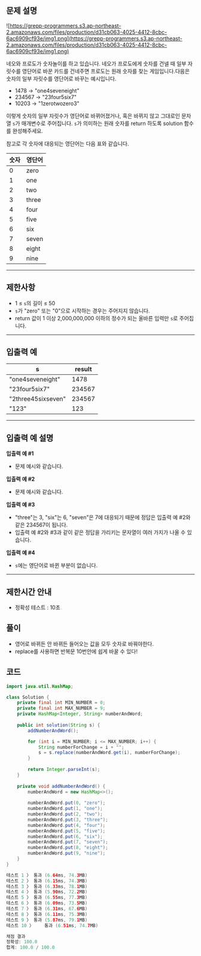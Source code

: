 ## **문제 설명**

![https://grepp-programmers.s3.ap-northeast-2.amazonaws.com/files/production/d31cb063-4025-4412-8cbc-6ac6909cf93e/img1.png](https://grepp-programmers.s3.ap-northeast-2.amazonaws.com/files/production/d31cb063-4025-4412-8cbc-6ac6909cf93e/img1.png)

네오와 프로도가 숫자놀이를 하고 있습니다. 네오가 프로도에게 숫자를 건넬 때 일부 자릿수를 영단어로 바꾼 카드를 건네주면 프로도는 원래 숫자를 찾는 게임입니다.다음은 숫자의 일부 자릿수를 영단어로 바꾸는 예시입니다.

- 1478 → "one4seveneight"
- 234567 → "23four5six7"
- 10203 → "1zerotwozero3"

이렇게 숫자의 일부 자릿수가 영단어로 바뀌어졌거나, 혹은 바뀌지 않고 그대로인 문자열 `s`가 매개변수로 주어집니다. `s`가 의미하는 원래 숫자를 return 하도록 solution 함수를 완성해주세요.

참고로 각 숫자에 대응되는 영단어는 다음 표와 같습니다.

| 숫자 | 영단어 |
| --- | --- |
| 0 | zero |
| 1 | one |
| 2 | two |
| 3 | three |
| 4 | four |
| 5 | five |
| 6 | six |
| 7 | seven |
| 8 | eight |
| 9 | nine |

---

## 제한사항

- 1 ≤ `s`의 길이 ≤ 50
- `s`가 "zero" 또는 "0"으로 시작하는 경우는 주어지지 않습니다.
- return 값이 1 이상 2,000,000,000 이하의 정수가 되는 올바른 입력만 `s`로 주어집니다.

---

## 입출력 예

| s | result |
| --- | --- |
| "one4seveneight" | 1478 |
| "23four5six7" | 234567 |
| "2three45sixseven" | 234567 |
| "123" | 123 |

---

## 입출력 예 설명

**입출력 예 #1**

- 문제 예시와 같습니다.

**입출력 예 #2**

- 문제 예시와 같습니다.

**입출력 예 #3**

- "three"는 3, "six"는 6, "seven"은 7에 대응되기 때문에 정답은 입출력 예 #2와 같은 234567이 됩니다.
- 입출력 예 #2와 #3과 같이 같은 정답을 가리키는 문자열이 여러 가지가 나올 수 있습니다.

**입출력 예 #4**

- `s`에는 영단어로 바뀐 부분이 없습니다.

---

## 제한시간 안내

- 정확성 테스트 : 10초

## 풀이

- 영어로 바뀌든 안 바뀌든 들어오는 값을 모두 숫자로 바꿔야한다.
- replace를 사용하면 반복문 10번안에 쉽게 바꿀 수 있다!

## 코드

```java
import java.util.HashMap;

class Solution {
    private final int MIN_NUMBER = 0;
    private final int MAX_NUMBER = 9;
    private HashMap<Integer, String> numberAndWord;
    
    public int solution(String s) {
        addNumberAndWord();

        for (int i = MIN_NUMBER; i <= MAX_NUMBER; i++) {
            String numberForChange = i + "";
            s = s.replace(numberAndWord.get(i), numberForChange);
        }
        
        return Integer.parseInt(s);
    }
    
    private void addNumberAndWord() {
        numberAndWord = new HashMap<>();
        
        numberAndWord.put(0, "zero");
        numberAndWord.put(1, "one");
        numberAndWord.put(2, "two");
        numberAndWord.put(3, "three");
        numberAndWord.put(4, "four");
        numberAndWord.put(5, "five");
        numberAndWord.put(6, "six");
        numberAndWord.put(7, "seven");
        numberAndWord.put(8, "eight");
        numberAndWord.put(9, "nine");
    }
}

테스트 1 〉	통과 (6.64ms, 74.3MB)
테스트 2 〉	통과 (6.15ms, 74.3MB)
테스트 3 〉	통과 (6.33ms, 78.1MB)
테스트 4 〉	통과 (5.90ms, 72.2MB)
테스트 5 〉	통과 (6.55ms, 77.3MB)
테스트 6 〉	통과 (6.09ms, 73.5MB)
테스트 7 〉	통과 (6.31ms, 67.6MB)
테스트 8 〉	통과 (6.11ms, 75.3MB)
테스트 9 〉	통과 (5.87ms, 79.1MB)
테스트 10 〉	통과 (6.51ms, 74.7MB)

채점 결과
정확성: 100.0
합계: 100.0 / 100.0
```